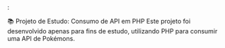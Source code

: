 :

📚 Projeto de Estudo: Consumo de API em PHP
Este projeto foi desenvolvido apenas para fins de estudo, utilizando PHP para consumir uma API de Pokémons.


